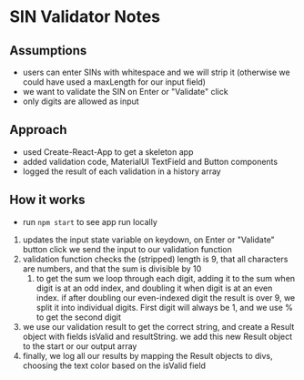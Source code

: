 # SIN Validator Notes

## Assumptions

- users can enter SINs with whitespace and we will strip it (otherwise we could have used a maxLength for our input field)
- we want to validate the SIN on Enter or "Validate" click
- only digits are allowed as input


## Approach

- used Create-React-App to get a skeleton app
- added validation code, MaterialUI TextField and Button components
- logged the result of each validation in a history array


## How it works

- run `npm start` to see app run locally

1. updates the input state variable on keydown, on Enter or "Validate" button click we send the input to our validation function
2. validation function checks the (stripped) length is 9, that all characters are numbers, and that the sum is divisible by 10
    1. to get the sum we loop through each digit, adding it to the sum when digit is at an odd index, and doubling it when digit is at an even index. if after doubling our even-indexed digit the result is over 9, we split it into individual digits. First digit will always be 1, and we use % to get the second digit
3. we use our validation result to get the correct string, and create a Result object with fields isValid and resultString. we add this new Result object to the start or our output array
4. finally, we log all our results by mapping the Result objects to divs, choosing the text color based on the isValid field